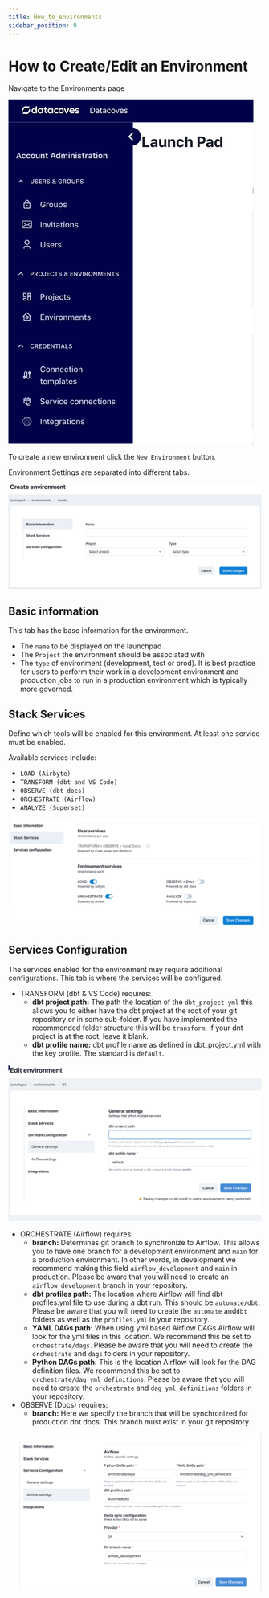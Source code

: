 ```yaml
---
title: How_to_environments
sidebar_position: 9
---
```


# How to Create/Edit an Environment

Navigate to the Environments page

![Environments](./assets/menu_environments.gif)

To create a new environment click the `New Environment` button.

Environment Settings are separated into different tabs.

![Environments Create or Edit Page](./assets/environments_editnew_page.png)

## Basic information

This tab has the base information for the environment.

- The `name` to be displayed on the launchpad
- The `Project` the environment should be associated with
- The `type` of environment (development, test or prod). It is best practice for users to perform their work in a development environment and production jobs to run in a production environment which is typically more governed.

## Stack Services
Define which tools will be enabled for this environment. At least one service must be enabled. 

Available services include:

- `LOAD (Airbyte)`
- `TRANSFORM (dbt and VS Code)`
- `OBSERVE (dbt docs)`
- `ORCHESTRATE (Airflow)`
- `ANALYZE (Superset)`

![Environments Create or Edit Stack Services](./assets/environments_editnew_stackservices.png)

## Services Configuration
The services enabled for the environment may require additional configurations. This tab is where the services will be configured. 

- TRANSFORM (dbt & VS Code) requires:
  -  **dbt project path:** The path the location of the `dbt_project.yml` this allows you to either have the dbt project at the root of your git repository or in some sub-folder. If you have implemented the recommended folder structure this will be `transform`. If your dnt project is at the root, leave it blank.
  -  **dbt profile name:** dbt profile name as defined in dbt_project.yml with the key profile. The standard is `default`.
  
![Environments Create or Edit Services Configuration](./assets/environments_editnew_servicesconfig_general.png)

- ORCHESTRATE (Airflow) requires: 
  - **branch:** Determines git branch to synchronize to Airflow. This allows you to have one branch for a development environment and `main` for a production environment. In other words, in development we recommend making this field `airflow_development` and `main` in production. Please be aware that you will need to create an `airflow_development` branch in your repository. 
  - **dbt profiles path:** The location where Airflow will find dbt profiles.yml file to use during a dbt run. This should be `automate/dbt`. Please be aware that you will need to create the `automate` and`dbt` folders as well as the `profiles.yml` in your repository. 
  - **YAML DAGs path:** When using yml based Airflow DAGs Airflow will look for the yml files in this location. We recommend this be set to `orchestrate/dags`. Please be aware that you will need to create the `orchestrate` and `dags` folders in your repository.
  - **Python DAGs path:** This is the location Airflow will look for the DAG definition files.  We recommend this be set to `orchestrate/dag_yml_definitions`. Please be aware that you will need to create the `orchestrate` and `dag_yml_definitions` folders in your repository.
- OBSERVE (Docs) requires:
  -  **branch:** Here we specify the branch that will be synchronized for production dbt docs. This branch must exist in your git repository.

![Environments Create or Edit Services Configuration](./assets/environments_editnew_servicesconfig.png)
